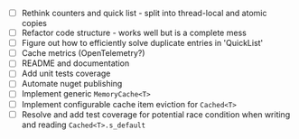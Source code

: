 - [ ] Rethink counters and quick list - split into thread-local and atomic copies
- [ ] Refactor code structure - works well but is a complete mess 
- [ ] Figure out how to efficiently solve duplicate entries in 'QuickList'
- [ ] Cache metrics (OpenTelemetry?)
- [ ] README and documentation
- [ ] Add unit tests coverage
- [ ] Automate nuget publishing
- [ ] Implement generic `MemoryCache<T>`
- [ ] Implement configurable cache item eviction for `Cached<T>`
- [ ] Resolve and add test coverage for potential race condition when writing and reading `Cached<T>.s_default`